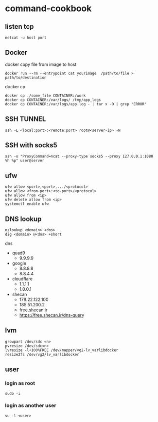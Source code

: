 # command-cookbook
## listen tcp
        
    netcat -u host port
## Docker
docker copy file from image to host

    docker run --rm --entrypoint cat yourimage  /path/to/file > path/to/destination
docker cp

    docker cp ./some_file CONTAINER:/work
    docker cp CONTAINER:/var/logs/ /tmp/app_logs
    docker cp CONTAINER:/var/logs/app.log - | tar x -O | grep "ERROR"
## SSH TUNNEL
        
    ssh -L <local:port>:<remote:port> root@<server-ip> -N
## SSH with socks5
```
ssh -o "ProxyCommand=ncat --proxy-type socks5 --proxy 127.0.0.1:1080 %h %p" user@server
```
## ufw
    ufw allow <port>,<port>,.../<protocol>
    ufw allow <from-port>:<to-port>/<protocol>
    ufw allow from <ip>
    ufw delete allow from <ip>
    systemctl enable ufw
## DNS lookup
    nslookup <domain> <dns>
    dig <domain> @<dns> +short
dns 
- quad9 
    - 9.9.9.9
- google 
    - 8.8.8.8 
    - 8.8.4.4
- cloudflare 
    - 1.1.1.1 
    - 1.0.0.1
- shecan
    - 178.22.122.100
    - 185.51.200.2
    - free.shecan.ir
    - https://free.shecan.ir/dns-query
## lvm
    growpart /dev/sdc <n>
    pvresize /dev/sdc<n>
    lvresize -l+100%FREE /dev/mapper/vg2-lv_varlibdocker
    resize2fs /dev/vg2/lv_varlibdocker
## user
### login as root
    sudo -i
### login as another user
    su -l <user>

